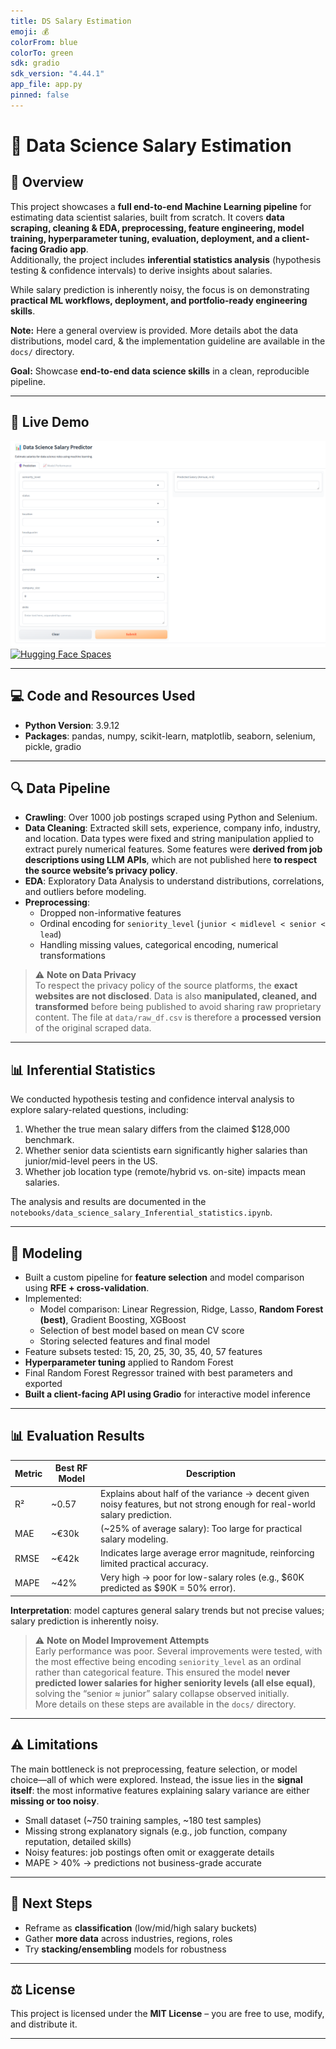 ```yaml
---
title: DS Salary Estimation
emoji: 💰
colorFrom: blue
colorTo: green
sdk: gradio
sdk_version: "4.44.1"
app_file: app.py
pinned: false
---
```



# 🚀 Data Science Salary Estimation  

## 📌 Overview
This project showcases a **full end-to-end Machine Learning pipeline** for estimating data scientist salaries, built from scratch. It covers **data scraping, cleaning & EDA, preprocessing, feature engineering, model training, hyperparameter tuning, evaluation, deployment, and a client-facing Gradio app**.  
Additionally, the project includes **inferential statistics analysis** (hypothesis testing & confidence intervals) to derive insights about salaries.

While salary prediction is inherently noisy, the focus is on demonstrating **practical ML workflows, deployment, and portfolio-ready engineering skills**.  

**Note:** Here a general overview is provided. More details abot the data distributions, model card, & the implementation guideline are available in the `docs/` directory.

**Goal:** Showcase **end-to-end data science skills** in a clean, reproducible pipeline.

---
## 🚀 Live Demo
[![App Screenshot](images/salary.png)](https://huggingface.co/spaces/elahehgolrokh/ds-salary-estimation)
[![Hugging Face Spaces](https://img.shields.io/badge/🤗%20Hugging%20Face-Salary%20Estimator-blue)](https://huggingface.co/spaces/elahehgolrokh/ds-salary-estimation)

---
## 💻 Code and Resources Used
- **Python Version**: 3.9.12  
- **Packages**: pandas, numpy, scikit-learn, matplotlib, seaborn, selenium, pickle, gradio

---

## 🔍 Data Pipeline
- **Crawling**: Over 1000 job postings scraped using Python and Selenium.  
- **Data Cleaning**: Extracted skill sets, experience, company info, industry, and location. Data types were fixed and string manipulation applied to extract purely numerical features. Some features were **derived from job descriptions using LLM APIs**, which are not published here **to respect the source website’s privacy policy**.
- **EDA**: Exploratory Data Analysis to understand distributions, correlations, and outliers before modeling.
- **Preprocessing**:  
  - Dropped non-informative features 
  - Ordinal encoding for `seniority_level` (`junior < midlevel < senior < lead`)  
  - Handling missing values, categorical encoding, numerical transformations

> ⚠️ **Note on Data Privacy**  
> To respect the privacy policy of the source platforms, the **exact websites are not disclosed**. Data is also **manipulated, cleaned, and transformed** before being published to avoid sharing raw proprietary content. The file at `data/raw_df.csv` is therefore a **processed version** of the original scraped data.

---

## 📊 Inferential Statistics

We conducted hypothesis testing and confidence interval analysis to explore salary-related questions, including:

1. Whether the true mean salary differs from the claimed $128,000 benchmark.  
2. Whether senior data scientists earn significantly higher salaries than junior/mid-level peers in the US.  
3. Whether job location type (remote/hybrid vs. on-site) impacts mean salaries.  

The analysis and results are documented in the `notebooks/data_science_salary_Inferential_statistics.ipynb`.

---

## 🧠 Modeling
- Built a custom pipeline for **feature selection** and model comparison using **RFE + cross-validation**.  
- Implemented:  
  - Model comparison: Linear Regression, Ridge, Lasso, **Random Forest (best)**, Gradient Boosting, XGBoost  
  - Selection of best model based on mean CV score  
  - Storing selected features and final model  
- Feature subsets tested: 15, 20, 25, 30, 35, 40, 57 features  
- **Hyperparameter tuning** applied to Random Forest  
- Final Random Forest Regressor trained with best parameters and exported  
- **Built a client-facing API using Gradio** for interactive model inference 

---

## 📊 Evaluation Results
| Metric | Best RF Model | Description |
|--------|---------------|-------------|
| R² | ~0.57 | Explains about half of the variance → decent given noisy features, but not strong enough for real-world salary prediction. |
| MAE | ~€30k | (~25% of average salary): Too large for practical salary modeling. |
| RMSE | ~€42k | Indicates large average error magnitude, reinforcing limited practical accuracy. |
| MAPE | ~42% | Very high → poor for low-salary roles (e.g., $60K predicted as $90K = 50% error). |


**Interpretation**: model captures general salary trends but not precise values; salary prediction is inherently noisy.

> ⚠️ **Note on Model Improvement Attempts**  
> Early performance was poor. Several improvements were tested, with the most effective being encoding `seniority_level` as an ordinal rather than categorical feature. This ensured the model **never predicted lower salaries for higher seniority levels (all else equal)**, solving the “senior ≈ junior” salary collapse observed initially.  
> More details on these steps are available in the `docs/` directory.

---

## ⚠️ Limitations
The main bottleneck is not preprocessing, feature selection, or model choice—all of which were explored. Instead, the issue lies in the **signal itself**: the most informative features explaining salary variance are either **missing or too noisy**.  
- Small dataset (~750 training samples, ~180 test samples)  
- Missing strong explanatory signals (e.g., job function, company reputation, detailed skills)  
- Noisy features: job postings often omit or exaggerate details  
- MAPE > 40% → predictions not business-grade accurate  

---
## 🚀 Next Steps
- Reframe as **classification** (low/mid/high salary buckets)  
- Gather **more data** across industries, regions, roles  
- Try **stacking/ensembling** models for robustness  

---

## ⚖️ License  

This project is licensed under the **MIT License** – you are free to use, modify, and distribute it.  

---

